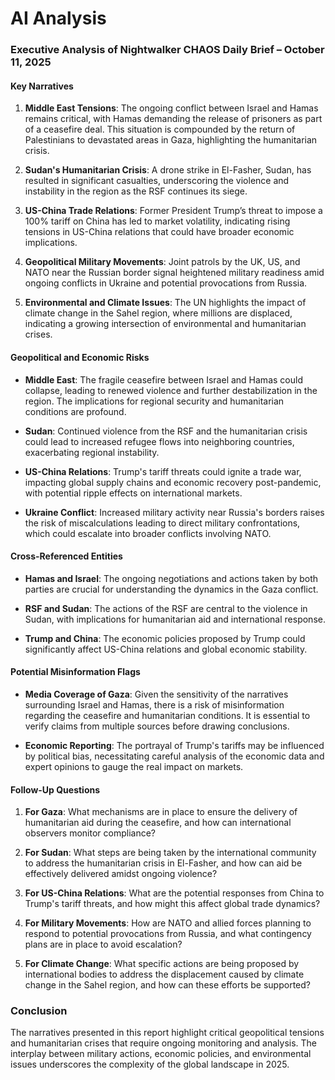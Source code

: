 # AI Analysis

### Executive Analysis of Nightwalker CHAOS Daily Brief – October 11, 2025

#### Key Narratives
1. **Middle East Tensions**: The ongoing conflict between Israel and Hamas remains critical, with Hamas demanding the release of prisoners as part of a ceasefire deal. This situation is compounded by the return of Palestinians to devastated areas in Gaza, highlighting the humanitarian crisis.
   
2. **Sudan's Humanitarian Crisis**: A drone strike in El-Fasher, Sudan, has resulted in significant casualties, underscoring the violence and instability in the region as the RSF continues its siege.

3. **US-China Trade Relations**: Former President Trump’s threat to impose a 100% tariff on China has led to market volatility, indicating rising tensions in US-China relations that could have broader economic implications.

4. **Geopolitical Military Movements**: Joint patrols by the UK, US, and NATO near the Russian border signal heightened military readiness amid ongoing conflicts in Ukraine and potential provocations from Russia.

5. **Environmental and Climate Issues**: The UN highlights the impact of climate change in the Sahel region, where millions are displaced, indicating a growing intersection of environmental and humanitarian crises.

#### Geopolitical and Economic Risks
- **Middle East**: The fragile ceasefire between Israel and Hamas could collapse, leading to renewed violence and further destabilization in the region. The implications for regional security and humanitarian conditions are profound.
  
- **Sudan**: Continued violence from the RSF and the humanitarian crisis could lead to increased refugee flows into neighboring countries, exacerbating regional instability.

- **US-China Relations**: Trump's tariff threats could ignite a trade war, impacting global supply chains and economic recovery post-pandemic, with potential ripple effects on international markets.

- **Ukraine Conflict**: Increased military activity near Russia's borders raises the risk of miscalculations leading to direct military confrontations, which could escalate into broader conflicts involving NATO.

#### Cross-Referenced Entities
- **Hamas and Israel**: The ongoing negotiations and actions taken by both parties are crucial for understanding the dynamics in the Gaza conflict.
  
- **RSF and Sudan**: The actions of the RSF are central to the violence in Sudan, with implications for humanitarian aid and international response.

- **Trump and China**: The economic policies proposed by Trump could significantly affect US-China relations and global economic stability.

#### Potential Misinformation Flags
- **Media Coverage of Gaza**: Given the sensitivity of the narratives surrounding Israel and Hamas, there is a risk of misinformation regarding the ceasefire and humanitarian conditions. It is essential to verify claims from multiple sources before drawing conclusions.

- **Economic Reporting**: The portrayal of Trump's tariffs may be influenced by political bias, necessitating careful analysis of the economic data and expert opinions to gauge the real impact on markets.

#### Follow-Up Questions
1. **For Gaza**: What mechanisms are in place to ensure the delivery of humanitarian aid during the ceasefire, and how can international observers monitor compliance?
   
2. **For Sudan**: What steps are being taken by the international community to address the humanitarian crisis in El-Fasher, and how can aid be effectively delivered amidst ongoing violence?

3. **For US-China Relations**: What are the potential responses from China to Trump's tariff threats, and how might this affect global trade dynamics?

4. **For Military Movements**: How are NATO and allied forces planning to respond to potential provocations from Russia, and what contingency plans are in place to avoid escalation?

5. **For Climate Change**: What specific actions are being proposed by international bodies to address the displacement caused by climate change in the Sahel region, and how can these efforts be supported?

### Conclusion
The narratives presented in this report highlight critical geopolitical tensions and humanitarian crises that require ongoing monitoring and analysis. The interplay between military actions, economic policies, and environmental issues underscores the complexity of the global landscape in 2025.
